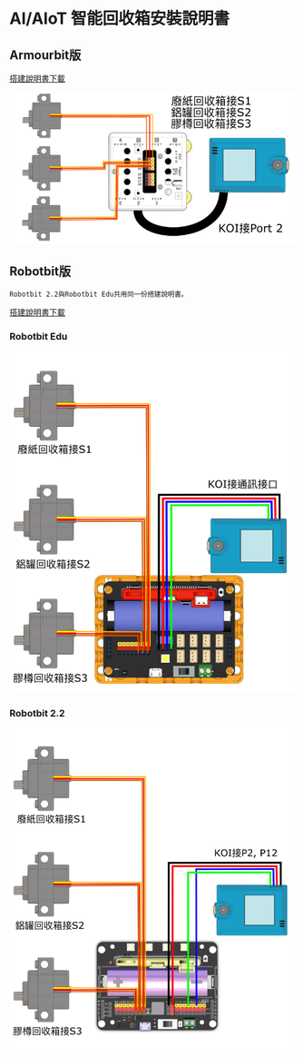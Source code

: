 # AI/AIoT 智能回收箱安裝說明書

## Armourbit版

[搭建說明書下載](https://drive.google.com/file/d/1IBUlW5PhXEalHHotNKG1V5WK1bQOPeuZ/view?usp=sharing)

![](./images/armour_wire.png)

## Robotbit版

    Robotbit 2.2與Robotbit Edu共用同一份搭建說明書。

[搭建說明書下載](https://drive.google.com/file/d/1IBUlW5PhXEalHHotNKG1V5WK1bQOPeuZ/view?usp=sharing)

### Robotbit Edu

![](./images/robotbitedu_wire.png)

### Robotbit 2.2

![](./images/robotbit2.2wire.png)
